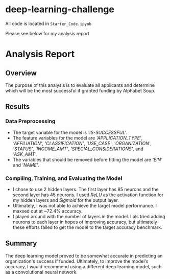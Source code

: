 # deep-learning-challenge

All code is located in `Starter_Code.ipynb`

Please see below for my analysis report

# Analysis Report

## Overview
The purpose of this analysis is to evaluate all applicants and determine which will be the most successful if granted funding by Alphabet Soup.

## Results
### Data Preprocessing
* The target variable for the model is *'IS-SUCCESSFUL'*.
* The feature variables for the model are *'APPLICATION_TYPE'*, *'AFFILIATION'*, *'CLASSIFICATION'*, *'USE_CASE'*, *'ORGANIZATION'*, *'STATUS'*, *'INCOME_AMT'*, *'SPECIAL_CONSIDERATIONS'*, and *'ASK_AMT'*.
* The variables that should be removed before fitting the model are *'EIN'* and *'NAME'*.

### Compiling, Training, and Evaluating the Model
* I chose to use 2 hidden layers. The first layer has 85 neurons and the second layer has 45 neurons. I used *ReLU* as the activation function for my hidden layers and *Sigmoid* for the output layer.
* Ultimately, I was not able to achieve the target model performance. I maxxed out at ~72.4% accuracy.
* I played around with the number of layers in the model. I als tried adding neurons to each layer in hopes of improving accuracy, but ultimately these efforts failed to get the model to the target accuracy benchmark.

## Summary
The deep learning model proved to be somewhat accurate in predicting an organization's success if funded. Ultimately, to improve the model's accuracy, I would recommend using a different deep learning model, such as a convolutional neural network.